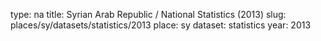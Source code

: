 type: na
title: Syrian Arab Republic / National Statistics (2013)
slug: places/sy/datasets/statistics/2013
place: sy
dataset: statistics
year: 2013
